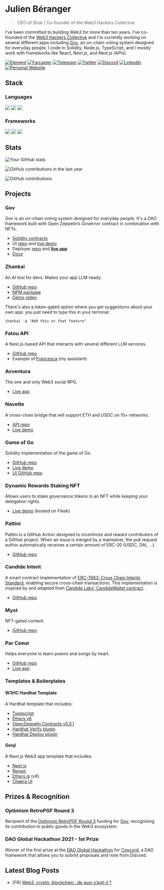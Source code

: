 # Julien Béranger

> CEO of Strat | Co-founder of the Web3 Hackers Collective

I’ve been committed to building Web3 for more than ten years. I've co-founded of the [Web3 Hackers Collective](https://github.com/w3hc) and I'm currently working on several different apps including [Gov](https://github.com/w3hc/gov), an on-chain voting system designed for everyday people. I code in Solidity, Node.js, TypeScript, and I mostly work with frameworks like React, Next.js, and Nest.js (APIs).

[![Element](https://img.shields.io/badge/-Element-0DBD8B?style=flat&logo=element&logoColor=white)](https://matrix.to/#/@julienbrg:matrix.org)
[![Farcaster](https://img.shields.io/badge/-Farcaster-855DCD?style=flat&logo=farcaster&logoColor=white)](https://warpcast.com/julien-)
[![Telegram](https://img.shields.io/badge/-Telegram-26A5E4?style=flat&logo=telegram&logoColor=white)](https://t.me/julienbrg)
[![Twitter](https://img.shields.io/badge/-Twitter-1DA1F2?style=flat&logo=twitter&logoColor=white)](https://twitter.com/julienbrg)
[![Discord](https://img.shields.io/badge/-Discord-5865F2?style=flat&logo=discord&logoColor=white)](https://discordapp.com/users/julienbrg)
[![LinkedIn](https://img.shields.io/badge/-LinkedIn-0A66C2?style=flat&logo=linkedin&logoColor=white)](https://www.linkedin.com/in/julienberanger/)
[![Personal Website](https://img.shields.io/badge/Website-3b5998?style=flat&logo=google-chrome&logoColor=white)](https://julienberanger.com/)

## Stack

### Languages

![](https://img.shields.io/badge/Code-Solidity-informational?style=flat&logo=solidity&logoColor=white&color=2bbc8a)
![](https://img.shields.io/badge/Code-Node.js-informational?style=flat&logo=node.js&logoColor=white&color=2bbc8a)
![](https://img.shields.io/badge/Code-TypeScript-informational?style=flat&logo=typescript&logoColor=white&color=2bbc8a)

### Frameworks

![](https://img.shields.io/badge/Framework-React-informational?style=flat&logo=react&logoColor=white&color=2bbc8a)
![](https://img.shields.io/badge/Framework-Next.js-informational?style=flat&logo=next.js&logoColor=white&color=2bbc8a)
![](https://img.shields.io/badge/Framework-Nest.js-informational?style=flat&logo=nestjs&logoColor=white&color=2bbc8a)

## Stats

![Your GitHub stats](https://github-readme-stats.vercel.app/api?username=julienbrg&count_private=true&show_icons=true&theme=tokyonight)

![GitHub contributions in the last year](https://github-readme-streak-stats.herokuapp.com/?user=julienbrg&theme=tokyonight)

![GitHub contributions](https://github-profile-summary-cards.vercel.app/api/cards/profile-details?username=julienbrg&theme=tokyonight)


## Projects

### Gov

Gov is an on-chain voting system designed for everyday people. It's a DAO framework built with Open Zeppelin’s Governor contract in combination with NFTs. 

- [Solidity contracts](https://github.com/w3hc/gov)
- UI [repo](https://github.com/w3hc/gov-ui) and [live demo](https://gov-ui.netlify.app/)
- Deployer [repo](https://github.com/w3hc/gov-deployer) and **[live app](https://gov-deployer.netlify.app/)**
- [Docs](https://w3hc.github.io/gov-docs/)

### Zhankai

An AI tool for devs. Makes your app LLM-ready.

- [GitHub repo](https://github.com/w3hc/zhankai)
- [NPM package](https://www.npmjs.com/package/zhankai)
- [Demo video](https://youtu.be/kdNZEml9Vns?si=2lntU-33WFidt0NO)

There's also a token-gated option where you get suggestions about your own app: you just need to type this in your terminal: 

```
zhankai -q "Add this or that feature"
```

### Fatou API

A Nest.js-based API that interacts with several different LLM services.

- [GitHub repo](https://github.com/w3hc/fatou)
- Example of [Francesca](https://ask-my-assistant.netlify.app/) (my assistant)

### Avventura

The one and only Web3 social RPG. 

- [Live app](https://avventura.fun/)

### Navette

A cross-chain bridge that will support ETH and USDC on 10+ networks. 

- [API repo](https://github.com/w3hc/navette-api)
- [Live demo](https://navette-ui.netlify.app/)

### Game of Go

Solidity implementation of the game of Go.

- [GitHub repo](https://github.com/julienbrg/game-of-go)
- [Live demo](https://go-onchain.netlify.app/) 
- [UI GitHub repo](https://github.com/julienbrg/go-onchain/)

### Dynamic Rewards Staking NFT

Allows users to stake governance tokens in an NFT while keeping your delegation rights. 

- [Live demo](https://hamsterverse.on-fleek.app) (hosted on Fleek)

### Pattini

Pattini is a GitHub Action designed to incentivize and reward contributors of a GitHub project. When an issue is merged by a maintainer, the pull request author automatically receives a certain amount of ERC-20 (USDC, DAI, ...).

- [GitHub repo](https://github.com/w3hc/pattini)

### Candide Intent

A smart contract implementation of [ERC-7683: Cross Chain Intents Standard](https://ethereum-magicians.org/t/erc-cross-chain-intents-standard/19619), enabling secure cross-chain transactions. This implementation is inspired by and adapted from [Candide Labs' CandideWallet contract](https://github.com/candidelabs/candide-contracts/blob/main/contracts/candideWallet/CandideWallet.sol).

- [GitHub repo](https://github.com/w3hc/candide-intent)

### Myst

NFT-gated content.

- [GitHub repo](https://github.com/w3hc/myst-api)

### Par Coeur

Helps everyone to learn poems and songs by heart.

- [GitHub repo](https://github.com/w3hc/parcoeur)
- [Live app](https://parcoeur.netlify.app/)

### Templates & Boilerplates

#### W3HC Hardhat Template

A Hardhat template that includes:

- [Typescript](https://www.typescriptlang.org/)
- [Ethers v6](https://docs.ethers.org/v6/)
- [OpenZeppelin Contracts v5.0.1](https://github.com/OpenZeppelin/openzeppelin-contracts/releases/tag/v5.0.1)
- [Hardhat Verify plugin](https://hardhat.org/hardhat-runner/plugins/nomicfoundation-hardhat-verify)
- [Hardhat Deploy plugin](https://github.com/wighawag/hardhat-deploy)

#### Genji

A Next.js Web3 app template that includes:

- [Next.js](https://nextjs.org/)
- [Reown](https://reown.com/appkit)
- [Ethers.js](https://ethers.org/) (v6)
- [Chakra UI](https://chakra-ui.com/)

## Prizes & Recognition

### Optimism RetroPGF Round 3

Recipient of the [Optimism RetroPGF Round 3](https://vote.optimism.io/retropgf/3?search=gov) funding for [Gov](https://github.com/w3hc/gov), recognizing its contribution to public goods in the Web3 ecosystem.

### DAO Global Hackathon 2021 - 1st Prize 

Winner of the first prize at the [DAO Global Hackathon](https://daoglobalhackathon.com/past-hackathons) for [Concord](https://github.com/allforclimate/concord), a DAO framework that allows you to submit proposals and vote from Discord.

## Latest Blog Posts

- [FR] [Web3, crypto, blockchain : de quoi s’agit-il ?](https://julienberanger.com/web3)
